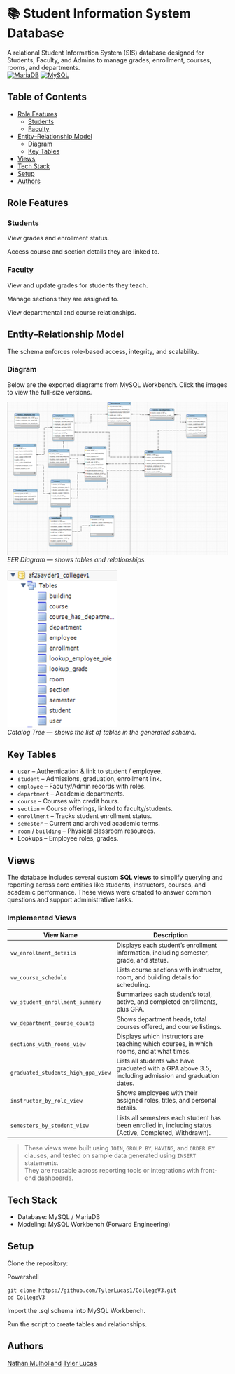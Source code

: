 # 📚 Student Information System Database

A relational Student Information System (SIS) database designed for Students, Faculty, and Admins to manage grades, enrollment, courses, rooms, and departments.  
[![MariaDB](https://img.shields.io/badge/MariaDB-003545?logo=mariadb&logoColor=white)](#)
[![MySQL](https://img.shields.io/badge/MySQL-4479A1?logo=mysql&logoColor=fff)](#)

## Table of Contents

- [Role Features](#role-features)
  - [Students](#students)
  - [Faculty](#faculty)
- [Entity–Relationship Model](#entity–relationship-model)
  - [Diagram](#diagram)
  - [Key Tables](#key-tables)
- [Views](#views)
- [Tech Stack](#tech-stack)
- [Setup](#setup)
- [Authors](#authors)

## Role Features

### Students

View grades and enrollment status.

Access course and section details they are linked to.

### Faculty

View and update grades for students they teach.

Manage sections they are assigned to.

View departmental and course relationships.

## Entity–Relationship Model

The schema enforces role-based access, integrity, and scalability.

### Diagram

Below are the exported diagrams from MySQL Workbench. Click the images to view the full-size versions.

[![EER Diagram](assets/EER_Diagram.png)](assets/EER_Diagram.png)  
*EER Diagram — shows tables and relationships.*

[![Catalog Tree](assets/Catalog_Tree.png)](assets/Catalog_Tree.png)  
*Catalog Tree — shows the list of tables in the generated schema.*

## Key Tables

- `user` – Authentication & link to student / employee.
- `student` – Admissions, graduation, enrollment link.
- `employee` – Faculty/Admin records with roles.
- `department` – Academic departments.
- `course` – Courses with credit hours.
- `section` – Course offerings, linked to faculty/students.
- `enrollment` – Tracks student enrollment status.
- `semester` – Current and archived academic terms.
- `room` / `building` – Physical classroom resources.
- Lookups – Employee roles, grades.

## Views

The database includes several custom **SQL views** to simplify querying and reporting across core entities like students, instructors, courses, and academic performance. These views were created to answer common questions and support administrative tasks.

### Implemented Views

| View Name | Description |
|------------|-------------|
| `vw_enrollment_details` | Displays each student’s enrollment information, including semester, grade, and status. |
| `vw_course_schedule` | Lists course sections with instructor, room, and building details for scheduling. |
| `vw_student_enrollment_summary` | Summarizes each student’s total, active, and completed enrollments, plus GPA. |
| `vw_department_course_counts` | Shows department heads, total courses offered, and course listings. |
| `sections_with_rooms_view` | Displays which instructors are teaching which courses, in which rooms, and at what times. |
| `graduated_students_high_gpa_view` | Lists all students who have graduated with a GPA above 3.5, including admission and graduation dates. |
| `instructor_by_role_view` | Shows employees with their assigned roles, titles, and personal details. |
| `semesters_by_student_view` | Lists all semesters each student has been enrolled in, including status (Active, Completed, Withdrawn). |

> These views were built using `JOIN`, `GROUP BY`, `HAVING`, and `ORDER BY` clauses, and tested on sample data generated using `INSERT` statements.  
> They are reusable across reporting tools or integrations with front-end dashboards.

## Tech Stack

- Database: MySQL / MariaDB  
- Modeling: MySQL Workbench (Forward Engineering)

## Setup

Clone the repository:

Powershell
```
git clone https://github.com/TylerLucas1/CollegeV3.git
cd CollegeV3
```
Import the .sql schema into MySQL Workbench.

Run the script to create tables and relationships.


## Authors

[Nathan Mulholland](https://github.com/Beast1692)
[Tyler Lucas](https://github.com/TylerLucas1)
